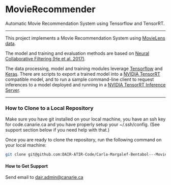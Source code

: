 # MovieRecommender

Automatic Movie Recommendation System using Tensorflow and TensorRT.

---
This project implements a Movie Recommendation System using
[MovieLens data](https://grouplens.org/datasets/movielens/).

The model and training and evaluation methods are based on 
[Neural Collaborative Filtering (He et al. 2017)](https://dl.acm.org/citation.cfm?id=3052569).

The data processing, model and training modules leverage [Tensorflow](https://www.tensorflow.org/)
and [Keras](https://keras.io/). There are scripts to export a trained model into a
[NVIDIA TensorRT](https://developer.nvidia.com/tensorrt)
compatible model, and to run a sample command-line client to request inferences to a model deployed and running in a
[NVIDIA TensorRT Inference Server](https://docs.nvidia.com/deeplearning/sdk/tensorrt-inference-server-guide/docs/).

---
### How to Clone to a Local Repository

Make sure you have git installed on your local machine, you have an ssh key for code.canarie.ca and you have properly setup your ~/.ssh/config.
(See support section below if you need help with that.)

Once you are ready to clone the repository, run the following command on your local machine:
```bash
git clone git@github.com:DAIR-ATIR-Code/Carla-Margalef-Bentabol---MovieRecommender.git       
```

#### How to Get Support

Send email to dair.admin@canarie.ca
